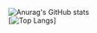 ![Anurag's GitHub stats](https://github-readme-stats.vercel.app/api?username=Maulidani&show_icons=true&theme=radical)
<br>
[![Top Langs](https://github-readme-stats.vercel.app/api/top-langs/?username=Maulidani&show_icons=true&theme=radical)]

